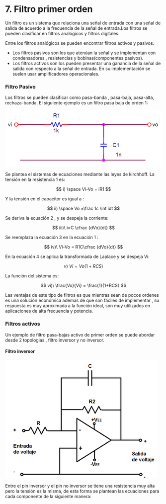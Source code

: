 # 7. Filtro primer orden

Un filtro es un sistema que relaciona una señal de entrada con una señal de salida de acuerdo a la frecuencia de la señal de entrada.Los filtros se pueden clasificar en filtros analógicos y filtros digitales.

Entre los filtros analógicos se pueden encontrar filtros activos y pasivos.

* Los filtros pasivos son los que atenúan la señal y se implementan con condensadores , resistencias y  bobinas\(componentes pasivos\). 
* Los filtros activos son los pueden presentar una ganancia de la señal de salida con respecto a la señal de entrada. En su implementación se suelen usar amplificadores operacionales.

### Filtro Pasivo

Los filtros se pueden clasificar como pasa-banda , pasa-baja, pasa-alta, rechaza-banda. El siguiente ejemplo es un filtro pasa baja de orden 1:

![Esquema de un filtro pasa baja de primer orden](../.gitbook/assets/image%20%2818%29.png)

Se plantea el sistemas de ecuaciones mediante las leyes de kirchhoff. La tensión en la resistencia 1 es:  


$$
i) \space Vi-Vo = iR1
$$

Y la tensión en el capacitor es igual a :

$$
ii) \space Vo =\frac 1c  \int idt
$$

Se deriva la ecuación 2 , y se despeja la corriente:

$$
iii)\ i=C \cfrac {dVo}{dt}
$$

Se reemplaza la ecuación 3 en la ecuación 1 :

$$
iv)\ Vi-Vo = R1C\cfrac {dVo}{dt}
$$

En la ecuación 4 se aplica la transformada de Laplace y se despeja Vi:

$$
v)\ Vi = Vo(1+RCS)
$$

La función del sistema es:

$$
vi)\  \frac{Vo}{Vi} = \frac{1}{1+RCS}
$$

Las ventajas de este tipo de filtros es que mientras sean de pocos ordenes es una solución económica ademas de que son fáciles de implementar , su respuesta es muy aproximada a la función ideal, son muy utilizados en aplicaciones de alta frecuencia y potencia.

### Filtros activos

Un ejemplo de filtro pasa-bajas activo de primer orden se puede abordar desde 2 topologias , filtro inversor y no inversor.

#### Filtro inversor

![Esquema de un filtro inversor pasa baja de primer orden](../.gitbook/assets/image%20%2824%29.png)

Entre el pin inversor y el pin no inversor se tiene una resistencia muy alta pero la tensión es la misma, de esta forma se plantean las ecuaciones para cada componente de la siguiente manera:

